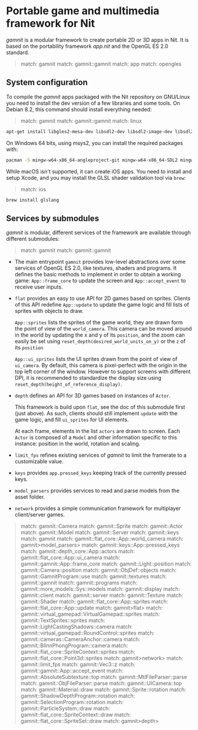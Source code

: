 # Portable game and multimedia framework for Nit

_gamnit_ is a modular framework to create portable 2D or 3D apps in Nit.
It is based on the portability framework _app.nit_ and the OpenGL ES 2.0 standard.

> match: gamnit
> match: gamnit::gamnit
> match: app
> match: opengles

## System configuration

To compile the _gamnit_ apps packaged with the Nit repository on GNU/Linux you need to install the dev version of a few libraries and some tools.
On Debian 8.2, this command should install everything needed:

> match: gamnit
> match: gamnit::gamnit
> match: linux

~~~bash
apt-get install libgles2-mesa-dev libsdl2-dev libsdl2-image-dev libsdl2-mixer-dev inkscape
~~~

On Windows 64 bits, using msys2, you can install the required packages with:

~~~bash
pacman -S mingw-w64-x86_64-angleproject-git mingw-w64-x86_64-SDL2 mingw-w64-x86_64-SDL2_image mingw-w64-x86_64-SDL2_mixer
~~~

While macOS isn't supported, it can create iOS apps.
You need to install and setup Xcode, and you may install the GLSL shader validation tool via `brew`:

> match: ios

~~~bash
brew install glslang
~~~

## Services by submodules

_gamnit_ is modular, different services of the framework are available through different submodules:

> match: gamnit
> match: gamnit::gamnit

* The main entrypoint `gamnit` provides low-level abstractions over some services of OpenGL ES 2.0, like textures, shaders and programs.
  It defines the basic methods to implement in order to obtain a working game:
  `App::frame_core` to update the screen and `App::accept_event` to receive user inputs.

* `flat` provides an easy to use API for 2D games based on sprites.
  Clients of this API redefine `App::update` to update the game logic and fill lists of sprites with objects to draw.

  `App::sprites` lists the sprites of the game world, they are drawn form the point of view of the `world_camera`.
  This camera can be moved around in the world by updating the x and y of its `position`,
  and the zoom can easily be set using `reset_depth(desired_world_units_on_y)` or the `z` of its `position`

  `App::ui_sprites` lists the UI sprites drawn from the point of view of `ui_camera`.
  By default, this camera is pixel-perfect with the origin in the top left corner of the window.
  However to support screens with different DPI, it is recommended to standardize
  the display size using `reset_depth(height_of_reference_display)`.

* `depth` defines an API for 3D games based on instances of `Actor`.

  This framework is build upon `flat`, see the doc of this submodule first (just above).
  As such, clients should still implement `update` with the game logic, and fill `ui_sprites` for UI elements.

  At each frame, elements in the list `actors` are drawn to screen.
  Each `Actor` is composed of a `Model` and other information specific to this instance:
  position in the world, rotation and scaling.

* `limit_fps` refines existing services of _gamnit_ to limit the framerate to a customizable value.

* `keys` provides `app.pressed_keys` keeping track of the currently pressed keys.

* `model_parsers` provides services to read and parse models from the asset folder.

* `network` provides a simple communication framework for multiplayer client/server games.

> match: gamnit::Camera
> match: gamnit::Sprite
> match: gamnit::Actor
> match: gamnit::Model
> match: gamnit::Server
> match: gamnit::keys
> match: gamnit
> match: gamnit::flat_core::App::world_camera
> match: gamnit>model_parsers>
> match: gamnit::keys::App::pressed_keys
> match: gamnit::depth_core::App::actors
> match: gamnit::flat_core::App::ui_camera
> match: gamnit::gamnit::App::frame_core
> match: gamnit::Light::position
> match: gamnit::Camera::position
> match: gamnit::ObjDef::objects
> match: gamnit::GamnitProgram::use
> match: gamnit::textures
> match: gamnit::gamnit
> match: gamnit::programs
> match: gamnit::more_models::Sys::models
> match: gamnit::display
> match: gamnit::client
> match: gamnit::server
> match: gamnit::Texture
> match: gamnit::Shader
> match: gamnit::flat_core::App::sprites
> match: gamnit::flat_core::App::update
> match: gamnit>flat>
> match: gamnit::virtual_gamepad::VirtualGamepad::sprites
> match: gamnit::TextSprites::sprites
> match: gamnit::LightCastingShadows::camera
> match: gamnit::virtual_gamepad::RoundControl::sprites
> match: gamnit::cameras::CameraAnchor::camera
> match: gamnit::BlinnPhongProgram::camera
> match: gamnit::flat_core::SpriteContext::sprites
> match: gamnit::flat_core::Point3d::sprites
> match: gamnit>network>
> match: gamnit::limit_fps
> match: gamnit::Vec3::z
> match: gamnit::gamnit::App::accept_event
> match: gamnit::AbsoluteSubtexture::top
> match: gamnit::MtlFileParser::parse
> match: gamnit::ObjFileParser::parse
> match: gamnit::UICamera::top
> match: gamnit::Material::draw
> match: gamnit::Sprite::rotation
> match: gamnit::ShadowDepthProgram::rotation
> match: gamnit::SelectionProgram::rotation
> match: gamnit::ParticleSystem::draw
> match: gamnit::flat_core::SpriteContext::draw
> match: gamnit::flat_core::SpriteSet::draw
> match: gamnit>depth>

